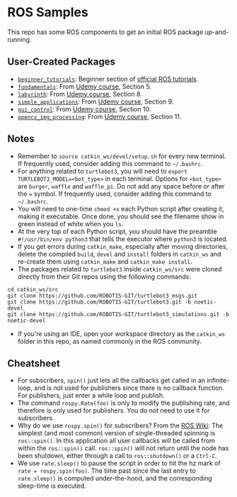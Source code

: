 # ROS Samples

This repo has some ROS components to get an initial ROS package up-and-running.


## User-Created Packages
- [`beginner_tutorials`](/catkin_ws/src/beginner_tutorials): Beginner section of [official ROS tutorials](http://wiki.ros.org/ROS/Tutorials). 
- [`fundamentals`](/catkin_ws/src/fundamentals): From [Udemy course](https://www.udemy.com/course/temelden-gelismise-python-ile-uygulamali-ros-egitimi/), Section 5.
- [`labyrinth`](/catkin_ws/src/labyrinth): From [Udemy course](https://www.udemy.com/course/temelden-gelismise-python-ile-uygulamali-ros-egitimi/), Section 8.
- [`simple_applications`](/catkin_ws/src/simple_applications): From [Udemy course](https://www.udemy.com/course/temelden-gelismise-python-ile-uygulamali-ros-egitimi/), Section 9.
- [`gui_control`](/catkin_ws/src/gui_control): From [Udemy course](https://www.udemy.com/course/temelden-gelismise-python-ile-uygulamali-ros-egitimi/), Section 10.
- [`opencv_img_processing`](/catkin_ws/src/opencv_img_processing): From [Udemy course](https://www.udemy.com/course/temelden-gelismise-python-ile-uygulamali-ros-egitimi/), Section 11.

## Notes
- Remember to `source catkin_ws/devel/setup.sh` for every new terminal. If frequently used, consider adding this command to `~/.bashrc`.
- For anything related to `turtlebot3`, you will need to `export TURTLEBOT3_MODEL=<bot_type>` in each terminal. Options for `<bot_type>` are `burger`, `waffle` and `waffle_pi`. Do not add any space before or after the `=` symbol. If frequently used, consider adding this command to `~/.bashrc`.
- You will need to one-time `chmod +x` each Python script after creating it, making it executable. Once done, you should see the filename show in green instead of white when you `ls`.
- At the very top of each Python script, you should have the preamble `#!/usr/bin/env python3` that tells the executor where `python3` is located. 
- If you get errors during `catkin_make`, especially after moving directories, delete the compiled `build`, `devel` and `install` folders in `catkin_ws` and re-create them using `catkin_make` and `catkin_make install`.
- The packages related to `turtlebot3` inside `catkin_ws/src` were cloned directly from their Git repos using the following commands:
```
cd catkin_ws/src
git clone https://github.com/ROBOTIS-GIT/turtlebot3_msgs.git
git clone https://github.com/ROBOTIS-GIT/turtlebot3.git -b noetic-devel
git clone https://github.com/ROBOTIS-GIT/turtlebot3_simulations.git -b noetic-devel
```
- If you're using an IDE, open your workspace directory as the `catkin_ws` folder in this repo, as named commonly in the ROS community. 

## Cheatsheet
- For subscribers, `spin()` just lets all the callbacks get called in an infinite-loop, and is not used for publishers since there is no callback function. For publishers, just enter a while loop and publish.
- The command `rospy.Rate(foo)` is only to modify the publishing rate, and therefore is only used for publishers. You do not need to use it for subscribers.
- Why do we use `rospy.spin()` for subscribers? From the [ROS Wiki](http://wiki.ros.org/roscpp/Overview/Callbacks%20and%20Spinning): The simplest (and most common) version of single-threaded spinning is `ros::spin()`. In this application all user callbacks will be called from within the `ros::spin()` call. `ros::spin()` will not return until the node has been shutdown, either through a call to `ros::shutdown()` or a `Ctrl-C`.
- We use `rate.sleep()` to pause the script in order to hit the hz mark of `rate = rospy.spin(foo)`. The time past since the last entry to `rate.sleep()` is computed under-the-hood, and the corresponding sleep-time is executed.